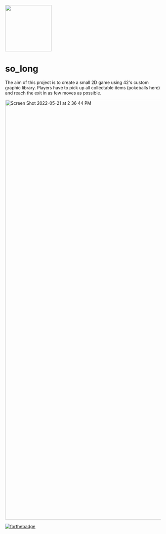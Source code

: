 <img src="https://user-images.githubusercontent.com/105823790/171860148-c0b11827-51de-42e1-8213-e1e83249b081.png" width="150" height="150">

# so_long

The aim of this project is to create a small 2D game using 42's custom graphic library. 
Players have to pick up all collectable items (pokeballs here) and reach the exit in as few moves as possible.


<img width="1359" alt="Screen Shot 2022-05-21 at 2 36 44 PM" src="https://user-images.githubusercontent.com/105823790/169651827-42fa4f81-dec2-4426-8a68-d900c4c1557b.png">


[![forthebadge](https://forthebadge.com/images/badges/made-with-c.svg)](https://forthebadge.com)
